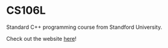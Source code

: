 # CS106L
Standard C++ programming course from Standford University. 

Check out the website [here](http://cs106l.stanford.edu)!
